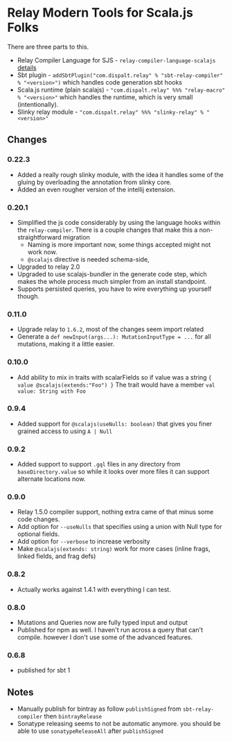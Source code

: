 
# Relay Modern Tools for Scala.js Folks

There are three parts to this.
  - Relay Compiler Language for SJS - `relay-compiler-language-scalajs` [details](./node-compiler/)
  - Sbt plugin - `addSbtPlugin("com.dispalt.relay" % "sbt-relay-compiler" % "<version>")`
    which handles code generation sbt hooks
  - Scala.js runtime (plain scalajs) - `"com.dispalt.relay" %%% "relay-macro" % "<version>"` which 
    handles the runtime, which is very small (intentionally).
  - Slinky relay module - `"com.dispalt.relay" %%% "slinky-relay" % "<version>"`


## Changes

### 0.22.3
 - Added a really rough slinky module, with the idea it handles some of the gluing by overloading the annotation
   from slinky core.
 - Added an even rougher version of the intellij extension.

### 0.20.1
 - Simplified the js code considerably by using the language hooks within the `relay-compiler`.
   There is a couple changes that make this a non-straightforward migration
   - Naming is more important now, some things accepted might not work now.
   - `@scalajs` directive is needed schema-side,
 - Upgraded to relay 2.0
 - Upgraded to use scalajs-bundler in the generate code step, which makes the whole process much simpler from
 an install standpoint.
 - Supports persisted queries, you have to wire everything up yourself though.

### 0.11.0
 - Upgrade relay to `1.6.2`, most of the changes seem import related
 - Generate a `def newInput(args...): MutationInputType = ...` for all
  mutations, making it a little easier.

### 0.10.0
 - Add ability to mix in traits with scalarFields so if value was 
 a string `{ value @scalajs(extends:"Foo") }`
  The trait would have a member `val value: String with Foo`

### 0.9.4
 - Added support for `@scalajs(useNulls: boolean)` that gives you finer grained access to
   using `A | Null`

### 0.9.2
 - Added support to support `.gql` files in any directory from `baseDirectory.value` so while
   it looks over more files it can support alternate locations now.

### 0.9.0
 - Relay 1.5.0 compiler support, nothing extra came of that minus some code changes.
 - Add option for `--useNulls` that specifies using a union with Null type for optional fields.
 - Add option for `--verbose` to increase verbosity
 - Make `@scalajs(extends: string)` work for more cases (inline frags, linked fields, and frag defs)

### 0.8.2
 - Actually works against 1.4.1 with everything I can test.

### 0.8.0
 - Mutations and Queries now are fully typed input and output
 - Published for npm as well.  I haven't run across a query that can't compile.
   however I don't use some of the advanced features.

### 0.6.8
 - published for sbt 1

## Notes

 - Manually publish for bintray as follow `publishSigned` from `sbt-relay-compiler` 
   then `bintrayRelease`
 - Sonatype releasing seems to not be automatic anymore.  you should be able to use
   `sonatypeReleaseAll` after `publishSigned`
